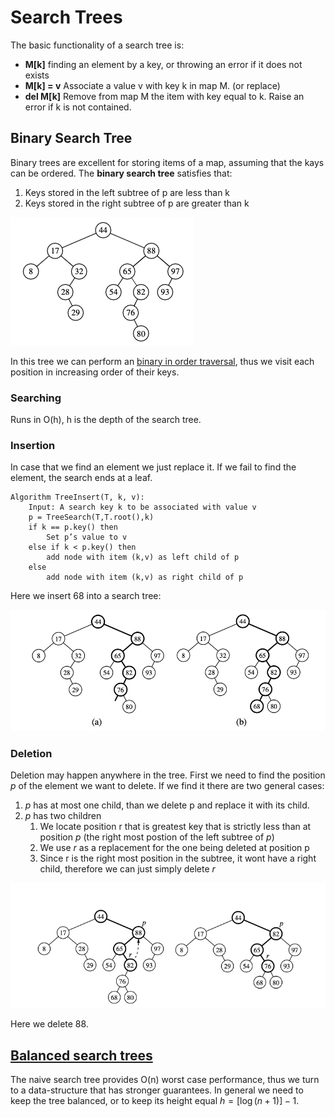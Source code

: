 # Search Trees

The basic functionality of a search tree is:

* **M[k]** finding an element by a key, or throwing an error if it does not exists
* **M[k] = v** Associate a value v with key k in map M. (or replace)
* **del M[k]** Remove from map M the item with key equal to k. Raise an error if k is not contained.

## Binary Search Tree

Binary trees are excellent for storing items of a map, assuming that the kays can be ordered. The **binary search tree** satisfies that: 
1. Keys stored in the left subtree of p are less than k
2. Keys stored in the right subtree of p are greater than k

![](../.images/algorithms/binary_search_tree_2.png)

In this tree we can perform an [binary in order traversal](tree_traversals.md), thus we visit each position in increasing order of their keys.

### Searching
Runs in O(h), h is the depth of the search tree.

### Insertion
In case that we find an element we just replace it. If we fail to find the element, the search ends at a leaf. 

```
Algorithm TreeInsert(T, k, v):
    Input: A search key k to be associated with value v
    p = TreeSearch(T,T.root(),k) 
    if k == p.key() then
        Set p’s value to v 
    else if k < p.key() then
        add node with item (k,v) as left child of p 
    else
        add node with item (k,v) as right child of p
```
Here we insert 68 into a search tree:

![](../.images/algorithms/search_tree_insert.png)

### Deletion
Deletion may happen anywhere in the tree. First we need to find the position $p$ of the element we want to delete. If we find it there are two general cases:

1. $p$ has at most one child, than we delete p and replace it with its child.
2. $p$ has two children
   1. We locate position r that is greatest key that is strictly less than at position $p$ (the right most postion of the left subtree of $p$)
   2. We use $r$ as a replacement for the one being deleted at position p
   3. Since r is the right most position in the subtree, it wont have a right child, therefore we can just simply delete $r$

![](../.images/algorithms/binary_tree_deletion.png)

Here we delete 88.
## [Balanced search trees](balanced_search_trees.md)
The naive search tree provides O(n) worst case performance, thus we turn to a data-structure that has stronger guarantees. In general we need to keep the tree balanced, or to keep its height equal $h=[\log (n+1)] - 1$.